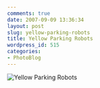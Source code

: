 ```yaml
---
comments: true
date: 2007-09-09 13:36:34
layout: post
slug: yellow-parking-robots
title: Yellow Parking Robots
wordpress_id: 515
categories:
- PhotoBlog
---
```


![Yellow Parking Robots](http://ryanfitzer.com/main/wp-content/uploads/2007/09/parkinggarage.jpg)
